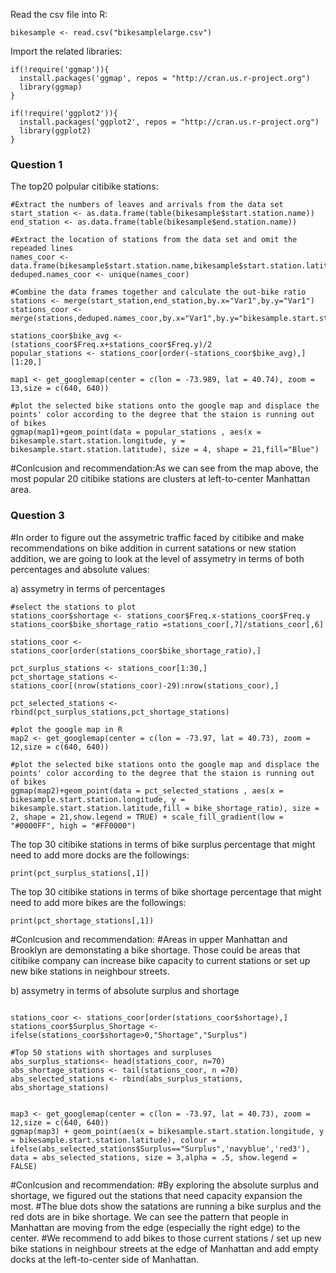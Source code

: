 
Read the csv file into R:
```{r}
bikesample <- read.csv("bikesamplelarge.csv")
```

Import the related libraries:
```{r}
if(!require('ggmap')){
  install.packages('ggmap', repos = "http://cran.us.r-project.org")
  library(ggmap)
}

if(!require('ggplot2')){
  install.packages('ggplot2', repos = "http://cran.us.r-project.org")
  library(ggplot2)
}
```

### Question 1
The top20 polpular citibike stations:
```{r}
#Extract the numbers of leaves and arrivals from the data set 
start_station <- as.data.frame(table(bikesample$start.station.name))
end_station <- as.data.frame(table(bikesample$end.station.name))

#Extract the location of stations from the data set and omit the repeaded lines
names_coor <- data.frame(bikesample$start.station.name,bikesample$start.station.latitude,bikesample$start.station.longitude)
deduped.names_coor <- unique(names_coor)

#Combine the data frames together and calculate the out-bike ratio
stations <- merge(start_station,end_station,by.x="Var1",by.y="Var1")
stations_coor <- merge(stations,deduped.names_coor,by.x="Var1",by.y="bikesample.start.station.name")

stations_coor$bike_avg <- (stations_coor$Freq.x+stations_coor$Freq.y)/2
popular_stations <- stations_coor[order(-stations_coor$bike_avg),][1:20,]

map1 <- get_googlemap(center = c(lon = -73.989, lat = 40.74), zoom = 13,size = c(640, 640))

#plot the selected bike stations onto the google map and displace the points' color according to the degree that the staion is running out of bikes
ggmap(map1)+geom_point(data = popular_stations , aes(x = bikesample.start.station.longitude, y = bikesample.start.station.latitude), size = 4, shape = 21,fill="Blue") 
```

#Conlcusion and recommendation:As we can see from the map above, the most popular 20 citibike stations are clusters at left-to-center Manhattan area.


### Question 3
#In order to figure out the assymetric traffic faced by citibike and make recommendations on bike addition in current satations or new station addition, we are going to look at the level of assymetry in terms of both percentages and absolute values:

a) assymetry in terms of percentages
```{r}
#select the stations to plot
stations_coor$shortage <- stations_coor$Freq.x-stations_coor$Freq.y
stations_coor$bike_shortage_ratio =stations_coor[,7]/stations_coor[,6]

stations_coor <- stations_coor[order(stations_coor$bike_shortage_ratio),]

pct_surplus_stations <- stations_coor[1:30,]
pct_shortage_stations <- stations_coor[(nrow(stations_coor)-29):nrow(stations_coor),]

pct_selected_stations <- rbind(pct_surplus_stations,pct_shortage_stations)

#plot the google map in R
map2 <- get_googlemap(center = c(lon = -73.97, lat = 40.73), zoom = 12,size = c(640, 640))

#plot the selected bike stations onto the google map and displace the points' color according to the degree that the staion is running out of bikes
ggmap(map2)+geom_point(data = pct_selected_stations , aes(x = bikesample.start.station.longitude, y = bikesample.start.station.latitude,fill = bike_shortage_ratio), size = 2, shape = 21,show.legend = TRUE) + scale_fill_gradient(low = "#0000FF", high = "#FF0000")
```

The top 30 citibike stations in terms of bike surplus percentage that might need to add more docks are the followings: 
```{r}
print(pct_surplus_stations[,1])
```

The top 30 citibike stations in terms of bike shortage percentage that might need to add more bikes are the followings: 
```{r}
print(pct_shortage_stations[,1])
```

#Conlcusion and recommendation:
#Areas in upper Manhattan and Brooklyn are demonstating a bike shortage. Those could be areas that citibike company can increase bike capacity to current stations or set up new bike stations in neighbour streets. 


b) assymetry in terms of absolute surplus and shortage
```{r}

stations_coor <- stations_coor[order(stations_coor$shortage),]
stations_coor$Surplus_Shortage <- ifelse(stations_coor$shortage>0,"Shortage","Surplus")

#Top 50 stations with shortages and surpluses
abs_surplus_stations<- head(stations_coor, n=70)
abs_shortage_stations <- tail(stations_coor, n =70)
abs_selected_stations <- rbind(abs_surplus_stations, abs_shortage_stations)


map3 <- get_googlemap(center = c(lon = -73.97, lat = 40.73), zoom = 12,size = c(640, 640))
ggmap(map3) + geom_point(aes(x = bikesample.start.station.longitude, y = bikesample.start.station.latitude), colour = ifelse(abs_selected_stations$Surplus=="Surplus",'navyblue','red3'), data = abs_selected_stations, size = 3,alpha = .5, show.legend = FALSE)
```

#Conlcusion and recommendation:
#By exploring the absolute surplus and shortage, we figured out the stations that need capacity expansion the most.
#The blue dots show the satations are running a bike surplus and the red dots are in bike shortage. We can see the pattern that people in Manhattan are moving from the edge (especially the right edge) to the center.
#We recommend to add bikes to those current stations / set up new bike stations in neighbour streets at the edge of Manhattan and add empty docks at the left-to-center side of Manhattan.


